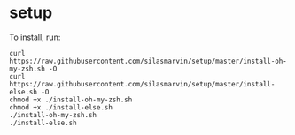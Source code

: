 # setup
To install, run:

    curl https://raw.githubusercontent.com/silasmarvin/setup/master/install-oh-my-zsh.sh -O
    curl https://raw.githubusercontent.com/silasmarvin/setup/master/install-else.sh -O
    chmod +x ./install-oh-my-zsh.sh
    chmod +x ./install-else.sh
    ./install-oh-my-zsh.sh
    ./install-else.sh
